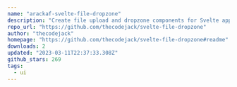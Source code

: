 ```yaml
---
name: "arackaf-svelte-file-dropzone"
description: "Create file upload and dropzone components for Svelte applications."
repo_url: "https://github.com/thecodejack/svelte-file-dropzone"
author: "thecodejack"
homepage: "https://github.com/thecodejack/svelte-file-dropzone#readme"
downloads: 2
updated: "2023-03-11T22:37:33.308Z"
github_stars: 269
tags: 
  - ui
---
```

